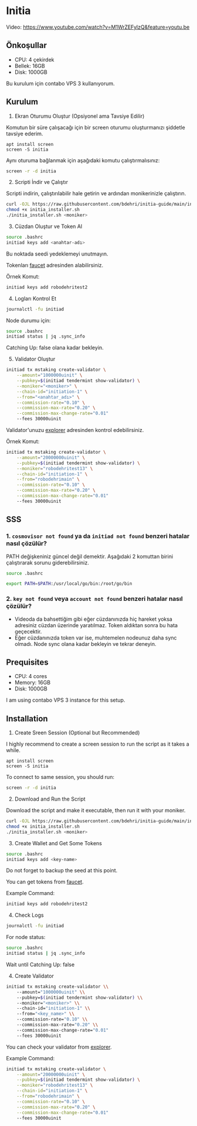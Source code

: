 # Initia 

Video: https://www.youtube.com/watch?v=M1WrZEFylzQ&feature=youtu.be

## Önkoşullar

* CPU: 4 çekirdek
* Bellek: 16GB
* Disk: 1000GB

Bu kurulum için contabo VPS 3 kullanıyorum.

## Kurulum

1. Ekran Oturumu Oluştur (Opsiyonel ama Tavsiye Edilir)

Komutun bir süre çalışacağı için bir screen oturumu oluşturmanızı şiddetle tavsiye ederim.

```
apt install screen
screen -S initia
```

Aynı oturuma bağlanmak için aşağıdaki komutu çalıştırmalısınız:

```bash
screen -r -d initia
```

2. Scripti İndir ve Çalıştır

Scripti indirin, çalıştırılabilir hale getirin ve ardından monikerinizle çalıştırın.

```bash
curl -OJL https://raw.githubusercontent.com/bdehri/initia-guide/main/initia_installer.sh
chmod +x initia_installer.sh
./initia_installer.sh <moniker>
```

3. Cüzdan Oluştur ve Token Al

```bash
source .bashrc
initiad keys add <anahtar-adı>
```

Bu noktada seedi yedeklemeyi unutmayın.

Tokenları [faucet](https://faucet.testnet.initia.xyz/) adresinden alabilirsiniz.

Örnek Komut:

```bash
initiad keys add robodehritest2
```

4. Logları Kontrol Et

```bash
journalctl -fu initiad
```

Node durumu için:

```bash
source .bashrc
initiad status | jq .sync_info
```

Catching Up: false olana kadar bekleyin.

5. Validator Oluştur

```bash
initiad tx mstaking create-validator \
    --amount="1000000uinit" \
    --pubkey=$(initiad tendermint show-validator) \
    --moniker="<moniker>" \
    --chain-id="initiation-1" \
    --from="<anahtar_adı>" \
    --commission-rate="0.10" \
    --commission-max-rate="0.20" \
    --commission-max-change-rate="0.01"
    --fees 30000uinit
```

Validator'unuzu [explorer](https://scan.testnet.initia.xyz/initiation-1) adresinden kontrol edebilirsiniz.

Örnek Komut:
```bash
initiad tx mstaking create-validator \
    --amount="20000000uinit" \
    --pubkey=$(initiad tendermint show-validator) \
    --moniker="robodehritest13" \
    --chain-id="initiation-1" \
    --from="robodehrimain" \
    --commission-rate="0.10" \
    --commission-max-rate="0.20" \
    --commission-max-change-rate="0.01"
    --fees 30000uinit
```



## SSS

### 1. `cosmovisor not found` ya da `initiad not found` benzeri hatalar nasıl çözülür?

PATH değişkeniniz güncel değil demektir. Aşağıdaki 2 komuttan birini çalıştırarak sorunu giderebilirsiniz.

```bash
source .bashrc
```

```bash
export PATH=$PATH:/usr/local/go/bin:/root/go/bin
```

### 2. `key not found` veya `account not found` benzeri hatalar nasıl çözülür?

* Videoda da bahsettiğim gibi eğer cüzdanınızda hiç hareket yoksa adresiniz cüzdan üzerinde yaratılmaz. Token aldıktan sonra bu hata geçecektir.
* Eğer cüzdanınızda token var ise, muhtemelen nodeunuz daha sync olmadı. Node sync olana kadar bekleyin ve tekrar deneyin.

## Prequisites

* CPU: 4 cores
* Memory: 16GB
* Disk: 1000GB

I am using contabo VPS 3 instance for this setup. 

## Installation

1. Create Sreen Session (Optional but Recommended)

I highly recommend to create a screen session to run the script as it takes a while.

```
apt install screen
screen -S initia
```

To connect to same session, you should run:

```bash
screen -r -d initia
```

2. Download and Run the Script

Download the script and make it executable, then run it with your moniker.

```bash
curl -OJL https://raw.githubusercontent.com/bdehri/initia-guide/main/initia_installer.sh
chmod +x initia_installer.sh
./initia_installer.sh <moniker>
```

3. Create Wallet and Get Some Tokens

```bash
source .bashrc
initiad keys add <key-name>
```

Do not forget to backup the seed at this point.

You can get tokens from [faucet](https://faucet.testnet.initia.xyz/).

Example Command:

```bash
initiad keys add robodehritest2
```

4. Check Logs

```bash
journalctl -fu initiad
```

For node status:

```bash
source .bashrc
initiad status | jq .sync_info
```
Wait until Catching Up: false 

4. Create Validator

```bash
initiad tx mstaking create-validator \\
    --amount="1000000uinit" \\
    --pubkey=$(initiad tendermint show-validator) \\
    --moniker="<moniker>" \\
    --chain-id="initiation-1" \\
    --from="<key_name>" \\
    --commission-rate="0.10" \\
    --commission-max-rate="0.20" \\
    --commission-max-change-rate="0.01"
    --fees 30000uinit
```

You can check your validator from [explorer](https://scan.testnet.initia.xyz/initiation-1).

Example Command:
```bash
initiad tx mstaking create-validator \
    --amount="20000000uinit" \
    --pubkey=$(initiad tendermint show-validator) \
    --moniker="robodehritest13" \
    --chain-id="initiation-1" \
    --from="robodehrimain" \
    --commission-rate="0.10" \
    --commission-max-rate="0.20" \
    --commission-max-change-rate="0.01"
    --fees 30000uinit
```
